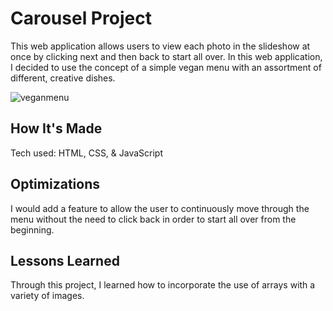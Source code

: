 # Carousel Project

This web application allows users to view each photo in the slideshow at once by clicking next and then back to start all over. In this web application, I decided to use the concept of a simple vegan menu with an assortment of different, creative dishes.

![veganmenu](https://user-images.githubusercontent.com/47072462/53622979-96718c80-3bc9-11e9-8391-8171405aac73.png)

## How It's Made

Tech used: HTML, CSS, & JavaScript

## Optimizations

I would add a feature to allow the user to continuously move through the menu without the need to click back in order to start all over from the beginning.

## Lessons Learned
Through this project, I learned how to incorporate the use of arrays with a variety of images.
